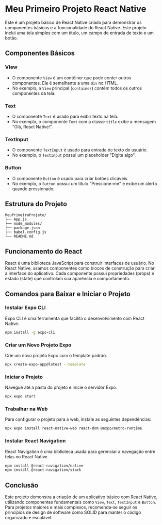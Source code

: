 # Meu Primeiro Projeto React Native

Este é um projeto básico de React Native criado para demonstrar os componentes básicos e a funcionalidade do React Native. Este projeto inclui uma tela simples com um título, um campo de entrada de texto e um botão.

## Componentes Básicos

### View
- O componente `View` é um contêiner que pode conter outros componentes. Ele é semelhante a uma `div` no HTML.
- No exemplo, a `View` principal (`container`) contém todos os outros componentes da tela.

### Text
- O componente `Text` é usado para exibir texto na tela.
- No exemplo, o componente `Text` com a classe `title` exibe a mensagem "Olá, React Native!".

### TextInput
- O componente `TextInput` é usado para entrada de texto do usuário.
- No exemplo, o `TextInput` possui um placeholder "Digite algo".

### Button
- O componente `Button` é usado para criar botões clicáveis.
- No exemplo, o `Button` possui um título "Pressione-me" e exibe um alerta quando pressionado.

## Estrutura do Projeto

```plaintext
MeuPrimeiroProjeto/
├── App.js
├── node_modules/
├── package.json
├── babel.config.js
└── README.md
```

## Funcionamento do React

React é uma biblioteca JavaScript para construir interfaces de usuário. No React Native, usamos componentes como blocos de construção para criar a interface do aplicativo. Cada componente possui propriedades (props) e estado (state) que controlam sua aparência e comportamento.

## Comandos para Baixar e Iniciar o Projeto

### Instalar Expo CLI

Expo CLI é uma ferramenta que facilita o desenvolvimento com React Native.

```bash
npm install -g expo-cli
```

### Criar um Novo Projeto Expo

Crie um novo projeto Expo com o template padrão.

```bash
npx create-expo-app@latest --template
```

### Iniciar o Projeto

Navegue até a pasta do projeto e inicie o servidor Expo.

```bash
npx expo start
```

### Trabalhar na Web

Para configurar o projeto para a web, instale as seguintes dependências:

```bash
npx expo install react-native-web react-dom @expo/metro-runtime
```

### Instalar React Navigation

React Navigation é uma biblioteca usada para gerenciar a navegação entre telas no React Native.

```bash
npm install @react-navigation/native
npm install @react-navigation/stack
```

## Conclusão

Este projeto demonstra a criação de um aplicativo básico com React Native, utilizando componentes fundamentais como `View`, `Text`, `TextInput` e `Button`. Para projetos maiores e mais complexos, recomenda-se seguir os princípios de design de software como SOLID para manter o código organizado e escalável.
